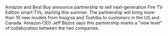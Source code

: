 Amazon and Best Buy announce partnership to sell next-generation Fire TV Edition smart TVs, starting this summer. The partnership will bring more than 10 new models from Insignia and Toshiba to customers in the US and Canada. Amazon CEO Jeff Bezos says this partnership marks a "new level" of collaboration between the two companies.